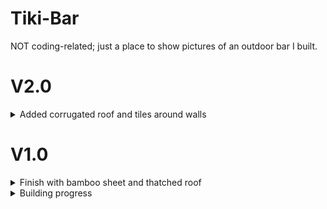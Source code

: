 # Tiki-Bar
NOT coding-related; just a place to show pictures of an outdoor bar I built. 

# V2.0 
<details>
  <summary> Added corrugated roof and tiles around walls </summary>
  
  ![alt text](v2-1.jpg "Level 3")
  ![alt text](v2-2.jpg "Level 3")
  ![alt text](v2-3.png "Level 3")  
</details>

# V1.0 
<details>  
  <summary> Finish with bamboo sheet and thatched roof </summary>
  
  ![alt text](v1-1.JPG "Level 3")
  ![alt text](v1-2.JPG "Level 3")
  ![alt text](v1-3.JPG "Level 3")
  ![alt text](v1-4.JPG "Level 3")
  ![alt text](v1-5.JPG "Level 3")
</details>

<details>  
  <summary> Building progress </summary>

  ![alt text](v0-1.jpeg "Level 3")
  ![alt text](v0-2.jpeg "Level 3")
  ![alt text](v0-3.jpeg "Level 3")
</details>





